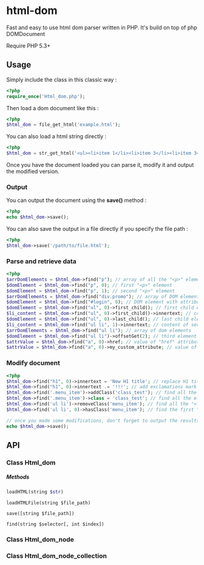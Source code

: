 # html-dom #

Fast and easy to use html dom parser written in PHP. It's build on top of php DOMDocument

Require PHP 5.3+


## Usage ##

Simply include the class in this classic way : 
```php
<?php
require_once('Html_dom.php');
```


Then load a dom document like this : 
```php
<?php
$html_dom = file_get_html('example.html');
```

You can also load a html string directly :
```php
<?php
$html_dom = str_get_html('<ul><li>item 1</li><li>item 3</li><li>item 3</li></ul>');
```

Once you have the document loaded you can parse it, modify it and output the modified version. 

### Output ###

You can output the document using the **save()** method : 
```php
<?php
echo $html_dom->save();
```

You can also save the output in a file directly if you specify the file path :
```php
<?php
$html_dom->save('/path/to/file.html');
```

### Parse and retrieve data ###

```php
<?php
$arrDomElements = $html_dom->find("p"); // array of all the "<p>" elements
$domElement = $html_dom->find("p", 0); // first "<p>" element
$domElement = $html_dom->find("p", 1); // second "<p>" element
$arrDomElements = $html_dom->find("div.promo"); // array of DOM element "<div>" with attribute class="promo"
$domElement = $html_dom->find("#login", 0); // DOM element with attribute id="login"
$domElement = $html_dom->find("ul", 0)->first_child(); // first child element under "<ul>" (sould be the first "<li>" element)
$li_content = $html_dom->find("ul", 0)->first_child()->innertext; // content of first "<li>" element
$domElement = $html_dom->find("ul", 0)->last_child(); // last child element under "<ul>" (sould be the last "<li>" element)
$li_content = $html_dom->find("ul li", 1)->innertext; // content of second "<li>" element
$arrDomElements = $html_dom->find("ul li"); // array of dom elements
$domElement = $html_dom->find("ul li")->offsetGet(2); // third element in the array
$attrValue = $html_dom->find("a", 0)->href; // value of "href" attribute
$attrValue = $html_dom->find("a", 0)->my_custom_attribute; // value of "my_custom_attribute" attribute (-> will work for any attribute)
```

### Modify document ###

```php
<?php
$html_dom->find("h1", 0)->innertext = 'New H1 title'; // replace H1 title
$html_dom->find("h1", 0)->innertext .= '!!!'; // add exclamations mark to H1 title
$html_dom->find('.menu_item')->addClass('class_test'); // find all the elements with class "menu_item" and add the class "class_test"
$html_dom->find('.menu_item')->class = 'class_test'; // find all the elements with class "menu_item" and replace the class by "class_test"
$html_dom->find('ul li')->removeClass('menu_item'); // find all the "<li>" elements under "<ul>" and remove the class "menu_item"
$html_dom->find('ul li', 0)->hasClass('menu_item'); // find the first "<li>" element under "<ul>" and verify if it has the class "menu_item" (return true or false)

// once you made some modifications, don't forget to output the results
echo $html_dom->save();
```

## API ##

### Class Html_dom ###

##### Methods #####

```ruby
loadHTML(string $str)
```

```
loadHTMLFile(string $file_path)
```

```
save([string $file_path])
```

```
find(string $selector[, int $index])
```


### Class Html_dom_node ###


### Class Html_dom_node_collection ###

